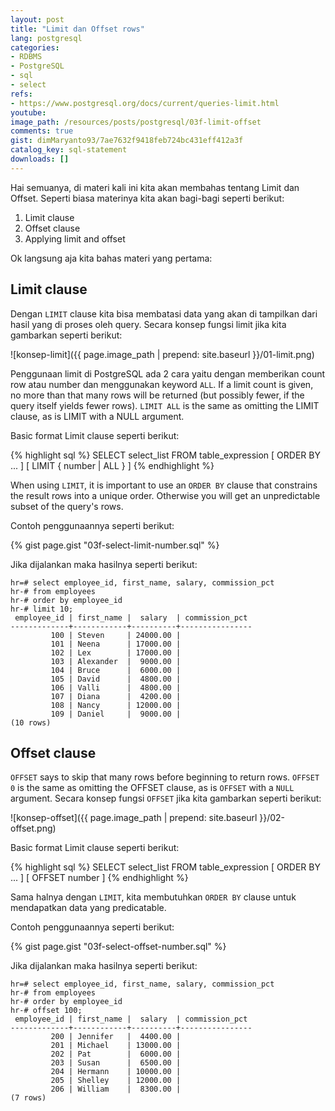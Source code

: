 ```yaml
---
layout: post
title: "Limit dan Offset rows"
lang: postgresql
categories:
- RDBMS
- PostgreSQL
- sql
- select
refs: 
- https://www.postgresql.org/docs/current/queries-limit.html
youtube: 
image_path: /resources/posts/postgresql/03f-limit-offset
comments: true
gist: dimMaryanto93/7ae7632f9418feb724bc431eff412a3f
catalog_key: sql-statement
downloads: []
---
```


Hai semuanya, di materi kali ini kita akan membahas tentang Limit dan Offset. Seperti biasa materinya kita akan bagi-bagi seperti berikut:

1. Limit clause
2. Offset clause
3. Applying limit and offset

Ok langsung aja kita bahas materi yang pertama:

## Limit clause

Dengan `LIMIT` clause kita bisa membatasi data yang akan di tampilkan dari hasil yang di proses oleh query. Secara konsep fungsi limit jika kita gambarkan seperti berikut:

![konsep-limit]({{ page.image_path | prepend: site.baseurl }}/01-limit.png)

Penggunaan limit di PostgreSQL ada 2 cara yaitu dengan memberikan count row atau number dan menggunakan keyword `ALL`. If a limit count is given, no more than that many rows will be returned (but possibly fewer, if the query itself yields fewer rows). `LIMIT ALL` is the same as omitting the LIMIT clause, as is LIMIT with a NULL argument.

Basic format Limit clause seperti berikut:

{% highlight sql %}
SELECT select_list
FROM table_expression
[ ORDER BY ... ]
[ LIMIT { number | ALL } ]
{% endhighlight %}

When using `LIMIT`, it is important to use an `ORDER BY` clause that constrains the result rows into a unique order. Otherwise you will get an unpredictable subset of the query's rows.

Contoh penggunaannya seperti berikut:

{% gist page.gist "03f-select-limit-number.sql" %}

Jika dijalankan maka hasilnya seperti berikut:

```postgresql-console
hr=# select employee_id, first_name, salary, commission_pct
hr-# from employees
hr-# order by employee_id
hr-# limit 10;
 employee_id | first_name |  salary  | commission_pct
-------------+------------+----------+----------------
         100 | Steven     | 24000.00 |
         101 | Neena      | 17000.00 |
         102 | Lex        | 17000.00 |
         103 | Alexander  |  9000.00 |
         104 | Bruce      |  6000.00 |
         105 | David      |  4800.00 |
         106 | Valli      |  4800.00 |
         107 | Diana      |  4200.00 |
         108 | Nancy      | 12000.00 |
         109 | Daniel     |  9000.00 |
(10 rows)
```

## Offset clause

`OFFSET` says to skip that many rows before beginning to return rows. `OFFSET 0` is the same as omitting the OFFSET clause, as is `OFFSET` with a `NULL` argument. Secara konsep fungsi `OFFSET` jika kita gambarkan seperti berikut:

![konsep-offset]({{ page.image_path | prepend: site.baseurl }}/02-offset.png)

Basic format Limit clause seperti berikut:

{% highlight sql %}
SELECT select_list
FROM table_expression
[ ORDER BY ... ]
[ OFFSET number ]
{% endhighlight %}

Sama halnya dengan `LIMIT`, kita membutuhkan `ORDER BY` clause untuk mendapatkan data yang predicatable.

Contoh penggunaannya seperti berikut:

{% gist page.gist "03f-select-offset-number.sql" %}

Jika dijalankan maka hasilnya seperti berikut:

```postgresql-console
hr=# select employee_id, first_name, salary, commission_pct
hr-# from employees
hr-# order by employee_id
hr-# offset 100;
 employee_id | first_name |  salary  | commission_pct
-------------+------------+----------+----------------
         200 | Jennifer   |  4400.00 |
         201 | Michael    | 13000.00 |
         202 | Pat        |  6000.00 |
         203 | Susan      |  6500.00 |
         204 | Hermann    | 10000.00 |
         205 | Shelley    | 12000.00 |
         206 | William    |  8300.00 |
(7 rows)
```
